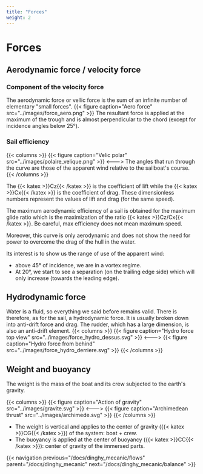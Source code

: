 ```yaml
---
title: "Forces"
weight: 2
---
```


# Forces

## Aerodynamic force / velocity force

### Component of the velocity force
The aerodynamic force or vellic force is the sum of an infinite number of elementary "small forces".
{{< figure caption="Aero force" src="../images/force_aero.png" >}}
The resultant force is applied at the maximum of the trough and is almost perpendicular to the chord (except for incidence angles below 25°).

### Sail efficiency
{{< columns >}}
{{< figure caption="Velic polar" src="../images/polaire_velique.png" >}}
<--->
The angles that run through the curve are those of the apparent wind relative to the sailboat's course.
{{< /columns >}}

The {{< katex >}}Cz{{< /katex >}} is the coefficient of lift while the {{< katex >}}Cx{{< /katex >}} is the coefficient of drag.
These dimensionless numbers represent the values of lift and drag (for the same speed).

The maximum aerodynamic efficiency of a sail is obtained for the maximum glide ratio which is the maximization of the ratio {{< katex >}}Cz/Cx{{< /katex >}}. Be careful, max efficiency does not mean maximum speed.

Moreover, this curve is only aerodynamic and does not show the need for power to overcome the drag of the hull in the water.

Its interest is to show us the range of use of the apparent wind:

- above 45° of incidence, we are in a vortex regime.
- At 20°, we start to see a separation (on the trailing edge side) which will only increase (towards the leading edge).

## Hydrodynamic force

Water is a fluid, so everything we said before remains valid. There is therefore, as for the sail, a hydrodynamic force. It is usually broken down into anti-drift force and drag.
The rudder, which has a large dimension, is also an anti-drift element.
{{< columns >}}
{{< figure caption="Hydro force top view" src="../images/force_hydro_dessus.svg" >}}
<--->
{{< figure caption="Hydro force from behind" src="../images/force_hydro_derriere.svg" >}}
{{< /columns >}}

## Weight and buoyancy
The weight is the mass of the boat and its crew subjected to the earth's gravity.

{{< columns >}}
{{< figure caption="Action of gravity" src="../images/gravite.svg" >}}
<--->
{{< figure caption="Archimedean thrust" src="../images/archimede.svg" >}}
{{< /columns >}}

- The weight is vertical and applies to the center of gravity ({{< katex >}}CG{{< /katex >}}) of the system: boat + crew.
- The buoyancy is applied at the center of buoyancy ({{< katex >}}CC{{< /katex >}}): center of gravity of the immersed parts.

{{< navigation previous="/docs/dinghy_mecanic/flows" parent="/docs/dinghy_mecanic" next="/docs/dinghy_mecanic/balance" >}}
